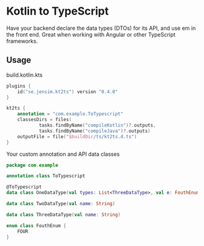 # Kotlin to TypeScript

Have your backend declare the data types (DTOs) for its API, and use em in the front end.
Great when working with Angular or other TypeScript frameworks.

## Usage
build.kotlin.kts
```kotlin
plugins {
    id("se.jensim.kt2ts") version "0.4.0"
}

kt2ts {
    annotation = "com.example.ToTypescript"
    classesDirs = files(
            tasks.findByName("compileKotlin")?.outputs,
            tasks.findByName("compileJava")?.outputs)
    outputFile = file("$buildDir/ts/kt2ts.d.ts")
}
```

Your custom annotation and API data classes
```kotlin
package com.example

annotation class ToTypescript

@ToTypescript
data class OneDataType(val types: List<ThreeDataType>, val e: FouthEnum)

data class TwoDataType(val name: String)

data class ThreeDataType(val name: String)

enum class FouthEnum {
    FOUR
}

```
